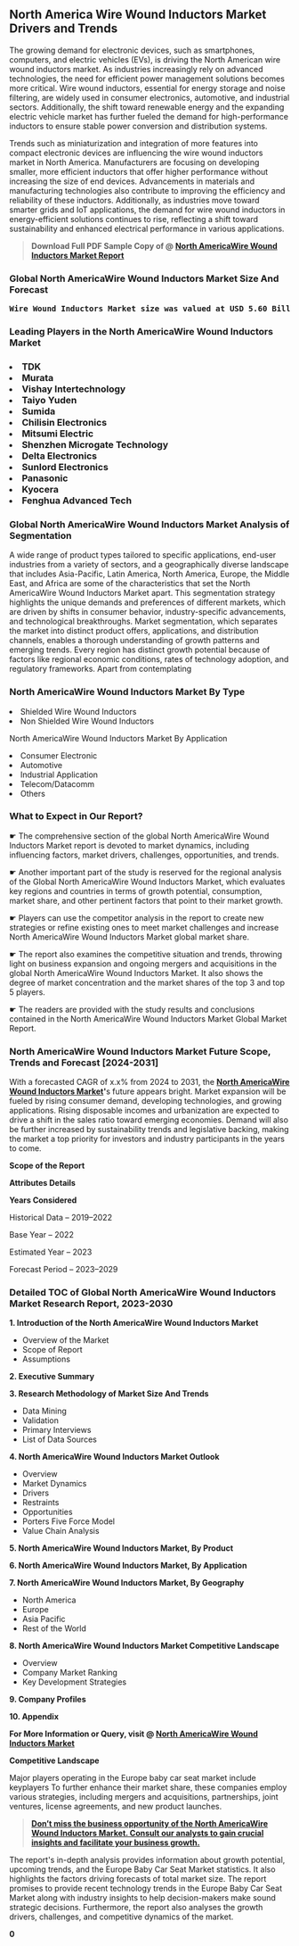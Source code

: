 <p><h2>North America Wire Wound Inductors Market Drivers and Trends</h2><p>The growing demand for electronic devices, such as smartphones, computers, and electric vehicles (EVs), is driving the North American wire wound inductors market. As industries increasingly rely on advanced technologies, the need for efficient power management solutions becomes more critical. Wire wound inductors, essential for energy storage and noise filtering, are widely used in consumer electronics, automotive, and industrial sectors. Additionally, the shift toward renewable energy and the expanding electric vehicle market has further fueled the demand for high-performance inductors to ensure stable power conversion and distribution systems.</p><p>Trends such as miniaturization and integration of more features into compact electronic devices are influencing the wire wound inductors market in North America. Manufacturers are focusing on developing smaller, more efficient inductors that offer higher performance without increasing the size of end devices. Advancements in materials and manufacturing technologies also contribute to improving the efficiency and reliability of these inductors. Additionally, as industries move toward smarter grids and IoT applications, the demand for wire wound inductors in energy-efficient solutions continues to rise, reflecting a shift toward sustainability and enhanced electrical performance in various applications.</p></p><blockquote id="" class=""><strong>Download Full PDF Sample Copy of @&nbsp;<a href="https://www.verifiedmarketreports.com/download-sample/?rid=216300&utm_source=GitHub-Jan&utm_medium=260" target="_blank">North AmericaWire Wound Inductors Market Report</a>&nbsp;&nbsp;</strong></blockquote><h3 id="" class=""><strong>Global&nbsp;North AmericaWire Wound Inductors Market Size And Forecast</strong></h3><pre class="reader-text-block__code-block"><strong>Wire Wound Inductors Market size was valued at USD 5.60 Billion in 2022 and is projected to reach USD 8.90 Billion by 2030, growing at a CAGR of 6.00% from 2024 to 2030.</strong></pre><h3 id="" class="">Leading Players in the&nbsp;North AmericaWire Wound Inductors Market</h3><h3 class=""></Li><Li>TDK</Li><Li> Murata</Li><Li> Vishay Intertechnology</Li><Li> Taiyo Yuden</Li><Li> Sumida</Li><Li> Chilisin Electronics</Li><Li> Mitsumi Electric</Li><Li> Shenzhen Microgate Technology</Li><Li> Delta Electronics</Li><Li> Sunlord Electronics</Li><Li> Panasonic</Li><Li> Kyocera</Li><Li> Fenghua Advanced Tech</h3><h3 id="" class="">Global&nbsp;North AmericaWire Wound Inductors Market Analysis of Segmentation</h3><p id="" class="">A wide range of product types tailored to specific applications, end-user industries from a variety of sectors, and a geographically diverse landscape that includes Asia-Pacific, Latin America, North America, Europe, the Middle East, and Africa are some of the characteristics that set the North AmericaWire Wound Inductors Market apart. This segmentation strategy highlights the unique demands and preferences of different markets, which are driven by shifts in consumer behavior, industry-specific advancements, and technological breakthroughs. Market segmentation, which separates the market into distinct product offers, applications, and distribution channels, enables a thorough understanding of growth patterns and emerging trends. Every region has distinct growth potential because of factors like regional economic conditions, rates of technology adoption, and regulatory frameworks. Apart from contemplating</p><h3 id="" class="">North AmericaWire Wound Inductors Market&nbsp;By Type</h3><p></Li><Li>Shielded Wire Wound Inductors</Li><Li> Non Shielded Wire Wound Inductors</p><div class="" data-test-id=""><p>North AmericaWire Wound Inductors Market&nbsp;By Application</p></div><p class=""></Li><Li>Consumer Electronic</Li><Li> Automotive</Li><Li> Industrial Application</Li><Li> Telecom/Datacomm</Li><Li> Others</p><div class="" data-test-id=""><h3><span class="">What to Expect in Our Report?</span></h3></div><div class="" data-test-id=""><p><span class="">☛ The comprehensive section of the global North AmericaWire Wound Inductors Market report is devoted to market dynamics, including influencing factors, market drivers, challenges, opportunities, and trends.</span></p></div><div class="" data-test-id=""><p><span class="">☛ Another important part of the study is reserved for the regional analysis of the Global North AmericaWire Wound Inductors Market, which evaluates key regions and countries in terms of growth potential, consumption, market share, and other pertinent factors that point to their market growth.</span></p></div><div class="" data-test-id=""><p><span class="">☛ Players can use the competitor analysis in the report to create new strategies or refine existing ones to meet market challenges and increase North AmericaWire Wound Inductors Market global market share.</span></p></div><div class="" data-test-id=""><p><span class="">☛ The report also examines the competitive situation and trends, throwing light on business expansion and ongoing mergers and acquisitions in the global North AmericaWire Wound Inductors Market. It also shows the degree of market concentration and the market shares of the top 3 and top 5 players.</span></p></div><div class="" data-test-id=""><p><span class="">☛ The readers are provided with the study results and conclusions contained in the North AmericaWire Wound Inductors Market Global Market Report.</span></p></div><div class="" data-test-id=""><h3><span class="">North AmericaWire Wound Inductors Market Future Scope, Trends and Forecast [2024-2031]</span></h3></div><div class="" data-test-id=""><p><span class="">With a forecasted CAGR of x.x% from 2024 to 2031, the <strong><a href="https://www.verifiedmarketreports.com/download-sample/?rid=216300&utm_source=GitHub-Jan&utm_medium=260" target="_blank">North AmericaWire Wound Inductors Market</a>'</strong>s future appears bright. Market expansion will be fueled by rising consumer demand, developing technologies, and growing applications. Rising disposable incomes and urbanization are expected to drive a shift in the sales ratio toward emerging economies. Demand will also be further increased by sustainability trends and legislative backing, making the market a top priority for investors and industry participants in the years to come.</span></p><p id="ember66" class="ember-view reader-text-block__paragraph"><strong>Scope of the Report</strong></p><p id="ember67" class="ember-view reader-text-block__paragraph"><strong>Attributes Details</strong></p><p id="ember68" class="ember-view reader-text-block__paragraph"><strong>Years Considered</strong></p><p id="ember69" class="ember-view reader-text-block__paragraph">Historical Data &ndash; 2019&ndash;2022</p><p id="ember70" class="ember-view reader-text-block__paragraph">Base Year &ndash; 2022</p><p id="ember71" class="ember-view reader-text-block__paragraph">Estimated Year &ndash; 2023</p><p id="ember72" class="ember-view reader-text-block__paragraph">Forecast Period &ndash; 2023&ndash;2029</p></div><h3 id="" class="">Detailed TOC of Global North AmericaWire Wound Inductors Market Research Report, 2023-2030</h3><p id="" class=""><strong>1. Introduction of the North AmericaWire Wound Inductors Market</strong></p><ul><li>Overview of the Market</li><li>Scope of Report</li><li>Assumptions</li></ul><p id="" class=""><strong>2. Executive Summary</strong></p><p id="" class=""><strong>3. Research Methodology of Market Size And Trends</strong></p><ul><li>Data Mining</li><li>Validation</li><li>Primary Interviews</li><li>List of Data Sources</li></ul><p id="" class=""><strong>4. North AmericaWire Wound Inductors Market Outlook</strong></p><ul><li>Overview</li><li>Market Dynamics</li><li>Drivers</li><li>Restraints</li><li>Opportunities</li><li>Porters Five Force Model</li><li>Value Chain Analysis</li></ul><p id="" class=""><strong>5. North AmericaWire Wound Inductors Market, By Product</strong></p><p id="" class=""><strong>6. North AmericaWire Wound Inductors Market, By Application</strong></p><p id="" class=""><strong>7. North AmericaWire Wound Inductors Market, By Geography</strong></p><ul><li>North America</li><li>Europe</li><li>Asia Pacific</li><li>Rest of the World</li></ul><p id="" class=""><strong>8. North AmericaWire Wound Inductors Market Competitive Landscape</strong></p><ul><li>Overview</li><li>Company Market Ranking</li><li>Key Development Strategies</li></ul><p id="" class=""><strong>9. Company Profiles</strong></p><p id="" class=""><strong>10. Appendix</strong></p><p><strong>For More Information or Query, visit&nbsp;@ <a href="https://www.verifiedmarketreports.com/product/wire-wound-inductors-market/" target="_blank">North AmericaWire Wound Inductors Market</a></strong></p><p id="ember61" class="ember-view reader-text-block__paragraph"><strong>Competitive Landscape</strong></p><p id="ember62" class="ember-view reader-text-block__paragraph">Major players operating in the Europe baby car seat market include keyplayers To further enhance their market share, these companies employ various strategies, including mergers and acquisitions, partnerships, joint ventures, license agreements, and new product launches.</p><blockquote id="ember63" class="ember-view reader-text-block__blockquote"><strong><a href="https://www.verifiedmarketreports.com/download-sample/?rid=216300&utm_source=GitHub-Jan&utm_medium=260" target="_blank">Don&rsquo;t miss the business opportunity of the North AmericaWire Wound Inductors Market. Consult our analysts to gain crucial insights and facilitate your business growth.</a></strong></blockquote><p id="ember64" class="ember-view reader-text-block__paragraph">The report's in-depth analysis provides information about growth potential, upcoming trends, and the Europe Baby Car Seat Market statistics. It also highlights the factors driving forecasts of total market size. The report promises to provide recent technology trends in the Europe Baby Car Seat Market along with industry insights to help decision-makers make sound strategic decisions. Furthermore, the report also analyses the growth drivers, challenges, and competitive dynamics of the market.</p><p class="ember-view reader-text-block__paragraph"><strong>0</strong></p>
